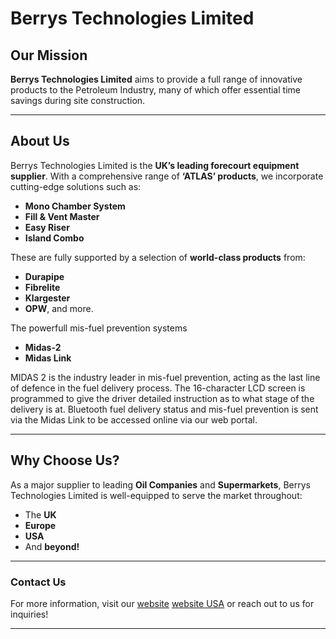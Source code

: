 # Berrys Technologies Limited

## Our Mission
**Berrys Technologies Limited** aims to provide a full range of innovative products to the Petroleum Industry, many of which offer essential time savings during site construction.

---

## About Us
Berrys Technologies Limited is the **UK’s leading forecourt equipment supplier**. With a comprehensive range of **‘ATLAS’ products**, we incorporate cutting-edge solutions such as:
- **Mono Chamber System**
- **Fill & Vent Master**
- **Easy Riser**
- **Island Combo**

These are fully supported by a selection of **world-class products** from:
- **Durapipe**
- **Fibrelite**
- **Klargester**
- **OPW**, and more.

The powerfull mis-fuel prevention systems
- **Midas-2**
- **Midas Link**
  
MIDAS 2 is the industry leader in mis-fuel prevention, acting as the last line of defence in the fuel delivery process.
The 16-character LCD screen is programmed to give the driver detailed instruction as to what stage of the delivery is at.
Bluetooth fuel delivery status and mis-fuel prevention is sent via the Midas Link to be accessed online via our web portal.

---

## Why Choose Us?
As a major supplier to leading **Oil Companies** and **Supermarkets**, Berrys Technologies Limited is well-equipped to serve the market throughout:
- The **UK**
- **Europe**
- **USA**
- And **beyond!**

---

### Contact Us
For more information, visit our  [website](https://www.berrys-technologies.com)  [website USA](https://berrysus.com) or reach out to us for inquiries!

---
